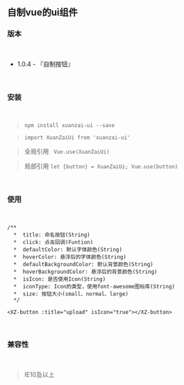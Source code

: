 ## 自制vue的ui组件


### 版本

<br/>

- 1.0.4 - 『自制按钮』

<br/>


### 安装

<br/>

> ```npm install xuanzai-ui --save```

> ```import XuanZaiUi from 'xuanzai-ui'```

> 全局引用 ``` Vue.use(XuanZaiUi)```

> 局部引用 ```let {button} = XuanZaiUi; Vue.use(button)```

<br/>

### 使用

<br/>

```
/**
  *  title: 命名按钮(String)
  *  click: 点击回调(Funtion)
  *  defaultColor: 默认字体颜色(String)
  *  hoverColor: 悬浮后的字体颜色(String)
  *  defaultBackgroundColor: 默认背景颜色(String)
  *  hoverBackgroundColor: 悬浮后的背景颜色(String)
  *  isIcon: 是否使用Icon(String)
  *  iconType: Icon的类型，使用font-awesome图标库(String)
  *  size: 按钮大小(small、normal、large)
  */
  
<XZ-button :title="upload" isIcon="true"></XZ-button>

```

<br/>

### 兼容性

<br/>

> IE10及以上


